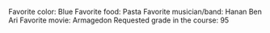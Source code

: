 Favorite color: Blue
Favorite food: Pasta
Favorite musician/band: Hanan Ben Ari
Favorite movie: Armagedon
Requested grade in the course: 95 
